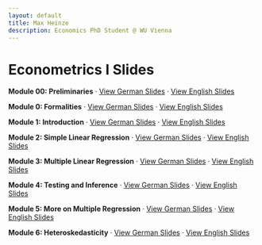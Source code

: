 ```yaml
---
layout: default
title: Max Heinze
description: Economics PhD Student @ WU Vienna
---
```



# Econometrics I Slides

**Module 00: Preliminaries** · [View German Slides](assets/00_grundlagen.html) · [View English Slides](assets/00_preliminaries.html)

**Module 0: Formalities** · [View German Slides](assets/0_organisatorisches.html) · [View English Slides](assets/0_formalities.html)

**Module 1: Introduction** · [View German Slides](assets/1_einfuehrung.html) · [View English Slides](assets/1_introduction.html)

**Module 2: Simple Linear Regression** · [View German Slides](assets/2_einfache_lineare_regression.html) · [View English Slides](assets/2_simple_linear_regression.html)

**Module 3: Multiple Linear Regression** · [View German Slides](assets/3_multiple_lineare_regression.html) · [View English Slides](assets/3_multiple_linear_regression.html)

**Module 4: Testing and Inference** · [View German Slides](assets/4_tests_und_inferenz.html) · [View English Slides](assets/4_testing_and_inference.html)

**Module 5: More on Multiple Regression** · [View German Slides](assets/5_mehr_zu_multipler_regression.html) · [View English Slides](assets/5_more_on_multiple_regression.html)

**Module 6: Heteroskedasticity** · [View German Slides](assets/6_heteroskedastizitaet.html) · [View English Slides](assets/6_heteroskedasticity.html)
